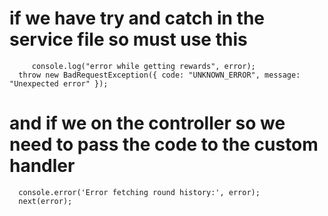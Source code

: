 

# if we have try and catch in the service file so must use this 
         console.log("error while getting rewards", error);
      throw new BadRequestException({ code: "UNKNOWN_ERROR", message: "Unexpected error" });

# and if we on the controller so we need to pass the code to the custom handler 
      console.error('Error fetching round history:', error);
      next(error);
